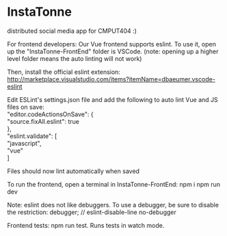 # InstaTonne
distributed social media app for CMPUT404 :)


For frontend developers:
Our Vue frontend supports eslint. To use it, open up the "InstaTonne-FrontEnd" folder is VSCode.
(note: opening up a higher level folder means the auto linting will not work)

Then, install the official eslint extension: http://marketplace.visualstudio.com/items?itemName=dbaeumer.vscode-eslint  

Edit ESLint's settings.json file and add the following to auto lint Vue and JS files on save:  
"editor.codeActionsOnSave": {  
        "source.fixAll.eslint": true  
    },  
"eslint.validate": [  
        "javascript",  
        "vue"  
    ]

Files should now lint automatically when saved

To run the frontend, open a terminal in InstaTonne-FrontEnd:
npm i
npm run dev

Note: eslint does not like debuggers. To use a debugger, be sure to disable the restriction:
debugger; // eslint-disable-line no-debugger

Frontend tests: npm run test. Runs tests in watch mode.